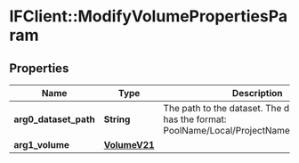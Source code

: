 # IFClient::ModifyVolumePropertiesParam

## Properties
Name | Type | Description | Notes
------------ | ------------- | ------------- | -------------
**arg0_dataset_path** | **String** | The path to the dataset. The dataset path has the format: PoolName/Local/ProjectName/VolumeName.  | 
**arg1_volume** | [**VolumeV21**](VolumeV21.md) |  | 


